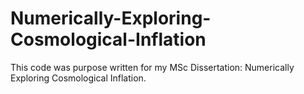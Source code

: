 # Numerically-Exploring-Cosmological-Inflation

This code was purpose written for my MSc Dissertation: Numerically Exploring Cosmological Inflation.
